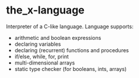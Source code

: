 # the_x-language
Interpreter of a C-like language.
Language supports:
  - arithmetic and boolean expressions
  - declaring variables
  - declaring (recurrent) functions and procedures
  - if/else, while, for, print
  - multi-dimensional arrays
  - static type checker (for booleans, ints, arrays)
